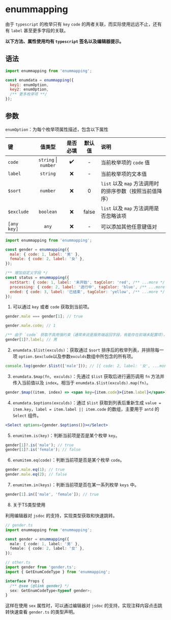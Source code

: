 # enummapping

由于 `typescript` 的枚举只有 `key` `code` 的两者关联，而实际使用远远不止，还有有 `label` 甚至更多字段的关联。

**以下方法、属性使用均有 `typescript` 签名以及编辑器提示。**

## 语法

``` javascript
import enummapping from 'enummapping';

const enumdata = enummapping({
  key1: enumOption,
  key2: enumOption,
  /** 更多枚举项 **/
});
```

## 参数

`enumOption`：为每个枚举项属性描述，包含以下属性

| 键 | 值类型 | 是否必填 | 默认值 | 说明 |
|:--|:--:|:--:|:--:|:--|
|`code`|`string` \| `number` |✔️|-|当前枚举项的 `code` 值
|`label`|`string`|❌|-|当前枚举项的文本值
|`$sort`|`number`|❌|0|`list` 以及 `map` 方法调用时的排序参数（按照当前值降序）
|`$exclude`|`boolean`|❌|false|`list` 以及 `map` 方法调用是否忽略该项
|`[any key]`|`any`|❌|-|可以添加其他任意键值对


``` javascript
import enummapping from 'enummapping';

const gender = enummapping({
  male: { code: 1, label: '男' },
  female: { code: 2, label: '女' },
});

/** 增加自定义字段 */
const status = enummapping({
  notStart: { code: 1, label: '未开始', tagColor: 'red', /** ...more */ },
  processing: { code: 2, label: '进行中', tagColor: 'blue', /** ...more */ },
  ended: { code: 3, label: '已结束', tagColor: 'yellow', /** ...more */ },
});
```

1. 可以通过 `key` 或者 `code` 获取到当前项。

``` javascript
gender.male === gender[1]; // true

gender.male.code; // 1

/** 由于 `code` 获取不具用强约束（通常来说是服务端返回字段，肯能存在前端未配置项），所以TS声明为 undefined | item，在严格模式下需要使用可选链 */
gender[1]?.label; // 男 
```

2. `enumdata.$list(exculds)`：获取通过 `$sort` 排序后的枚举列表，并排除每一项 `option.$exclude`以及参数`exculds`数组中所包含的所有项。

``` javascript
console.log(gender.$list(['male'])); // [{ code: 2, label: '女', ...more }]
```

3. `enumdata.$map(fn, exculds)`：先通过 `$list` 获取后进行遍历调用 `fn` 方法并传入当前值以及 `index`。相当于 `enumdata.$list(exculds).map(fn)`。

``` jsx
gender.$map((item, index) => <span key={item.code}>{item.label}</span>)
```

4. `enumdata.$options(exculds)`：通过 `$list` 获取到列表后重新生成 `value = item.key`，`label = item.label || item.code` 的数组，主要用于 `antd` 的 `Select` 组件。

``` jsx
<Select options={gender.$options()}></Select>
```

5. `enumitem.is(key)`：判断当前项是否是某个枚举 `key`。

``` javascript
gender[1]?.is('male'); // true
gender[1]?.is('female'); // false
```

6. `enumitem.eq(code)`：判断当前项是否是某个枚举 `code`。

``` javascript
gender.male.eq(1); // true
gender.male.eq(2); // false
```

7. `enumitem.in(keys)`：判断当前项是否在某一系列枚举 `keys` 中。

``` javascript
gender[1].in(['male', 'female']); // true
```

8. 关于TS类型使用

利用编辑器对 `jsdoc` 的支持，实现类型获取和快速跳转。

``` typescript
// gender.ts
import enummapping from 'enummapping';

const gender = enummapping({
  male: { code: 1, label: '男' },
  female: { code: 2, label: '女' },
});

// other.ts
import gender from 'gender.ts';
import { GetEnumCodeType } from 'enummapping';

interface Props {
  /** @see {@link gender} */
  sex: GetEnumCodeType<typeof gender>;
}
```

这样在使用 `sex` 属性时，可以通过编辑器对 `jsdoc` 的支持，实现注释内容点击跳转快速查看 `gender.ts` 的类型声明。